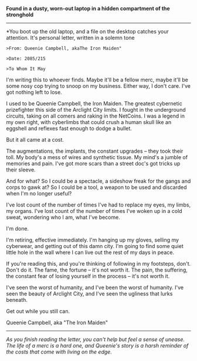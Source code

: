 **Found in a dusty, worn-out laptop in a hidden compartment of the stronghold**

---

*You boot up the old laptop, and a file on the desktop catches your attention. It's personal letter, written in a solemn tone

`>From: Queenie Campbell, akaThe Iron Maiden"`

`>Date: 2085/215`

`>To Whom It May`

I'm writing this to whoever finds. Maybe it'll be a fellow merc, maybe it'll be some nosy cop trying to snoop on my business. Either way, I don't care. I've got nothing left to lose.

I used to be Queenie Campbell, the Iron Maiden. The greatest cybernetic prizefighter this side of the Arclight City limits. I fought in the underground circuits, taking on all comers and raking in the NetCoins. I was a legend in my own right, with cyberlimbs that could crush a human skull like an eggshell and reflexes fast enough to dodge a bullet.

But it all came at a cost.

The augmentations, the implants, the constant upgrades – they took their toll. My body's a mess of wires and synthetic tissue. My mind's a jumble of memories and pain. I've got more scars than a street doc's got tricks up their sleeve.

And for what? So I could be a spectacle, a sideshow freak for the gangs and corps to gawk at? So I could be a tool, a weapon to be used and discarded when I'm no longer useful?

I've lost count of the number of times I've had to replace my eyes, my limbs, my organs. I've lost count of the number of times I've woken up in a cold sweat, wondering who I am, what I've become.

I'm done.

I'm retiring, effective immediately. I'm hanging up my gloves, selling my cyberwear, and getting out of this damn city. I'm going to find some quiet little hole in the wall where I can live out the rest of my days in peace.

If you're reading this, and you're thinking of following in my footsteps, don't. Don't do it. The fame, the fortune – it's not worth it. The pain, the suffering, the constant fear of losing yourself in the process – it's not worth it.

I've seen the worst of humanity, and I've been the worst of humanity. I've seen the beauty of Arclight City, and I've seen the ugliness that lurks beneath.

Get out while you still can.

Queenie Campbell, aka "The Iron Maiden"

---

*As you finish reading the letter, you can't help but feel a sense of unease. The life of a merc is a hard one, and Queenie's story is a harsh reminder of the costs that come with living on the edge.*